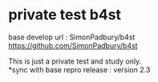 # private test b4st
base develop url : SimonPadbury/b4st  
https://github.com/SimonPadbury/b4st

This is just a private test and study only.  
*sync with base repro release : version 2.3
